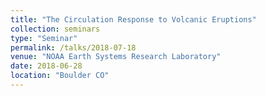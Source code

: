 ```yaml
---
title: "The Circulation Response to Volcanic Eruptions"
collection: seminars
type: "Seminar"
permalink: /talks/2018-07-18
venue: "NOAA Earth Systems Research Laboratory"
date: 2018-06-28
location: "Boulder CO"
---
```


